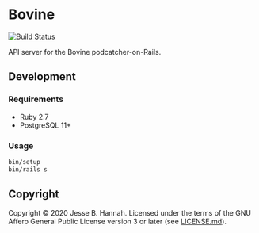 # Bovine

[![Build Status](https://travis-ci.com/bovine-app/bovine.svg?branch=master)](https://travis-ci.com/bovine-app/bovine)

API server for the Bovine podcatcher-on-Rails.

## Development

### Requirements

- Ruby 2.7
- PostgreSQL 11+

### Usage

```bash
bin/setup
bin/rails s
```

## Copyright

Copyright © 2020 Jesse B. Hannah. Licensed under the terms of the GNU Affero
General Public License version 3 or later (see [LICENSE.md](LICENSE.md)).
